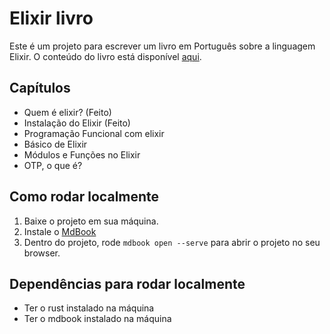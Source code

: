 # Elixir livro

Este é um projeto para escrever um livro em Português sobre a linguagem Elixir. O conteúdo do livro está disponível [aqui](allefgomes.com/elixir-livro/).

## Capítulos
- Quem é elixir? (Feito)
- Instalação do Elixir (Feito)
- Programação Funcional com elixir
- Básico de Elixir
- Módulos e Funções no Elixir
- OTP, o que é?

## Como rodar localmente
1. Baixe o projeto em sua máquina.
2. Instale o [MdBook](https://rust-lang.github.io/mdBook/guide/installation.html)
3. Dentro do projeto, rode `mdbook open --serve` para abrir o projeto no seu browser.

## Dependências para rodar localmente
- Ter o rust instalado na máquina
- Ter o mdbook instalado na máquina
